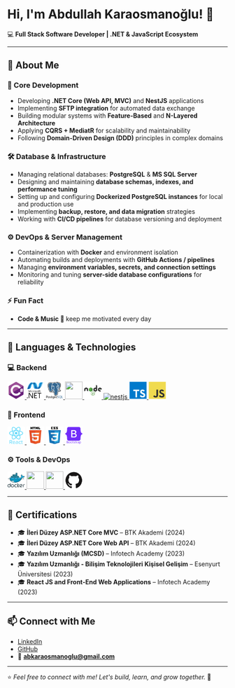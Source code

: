 # Hi, I'm Abdullah Karaosmanoğlu! 👋

💻 **Full Stack Software Developer | .NET & JavaScript Ecosystem**  

---

## 🚀 About Me

### 🎯 Core Development
- Developing **.NET Core (Web API, MVC)** and **NestJS** applications  
- Implementing **SFTP integration** for automated data exchange  
- Building modular systems with **Feature-Based** and **N-Layered Architecture**  
- Applying **CQRS + MediatR** for scalability and maintainability  
- Following **Domain-Driven Design (DDD)** principles in complex domains  

### 🛠️ Database & Infrastructure
- Managing relational databases: **PostgreSQL** & **MS SQL Server**  
- Designing and maintaining **database schemas, indexes, and performance tuning**  
- Setting up and configuring **Dockerized PostgreSQL instances** for local and production use  
- Implementing **backup, restore, and data migration** strategies  
- Working with **CI/CD pipelines** for database versioning and deployment  

### ⚙️ DevOps & Server Management
- Containerization with **Docker** and environment isolation  
- Automating builds and deployments with **GitHub Actions / pipelines**  
- Managing **environment variables, secrets, and connection settings**  
- Monitoring and tuning **server-side database configurations** for reliability  

### ⚡ Fun Fact
- **Code & Music 🎵** keep me motivated every day

---

## 🔧 Languages & Technologies

### 💻 Backend
<p align="left">
  <a href="https://learn.microsoft.com/en-us/dotnet/csharp/" target="_blank" rel="noreferrer"> 
    <img src="https://raw.githubusercontent.com/devicons/devicon/master/icons/csharp/csharp-original.svg" width="40" height="40"/> 
  </a>
  <a href="https://dotnet.microsoft.com/" target="_blank" rel="noreferrer"> 
    <img src="https://raw.githubusercontent.com/devicons/devicon/master/icons/dot-net/dot-net-original-wordmark.svg" width="40" height="40"/> 
  </a>
  <a href="https://www.postgresql.org/" target="_blank" rel="noreferrer"> 
    <img src="https://raw.githubusercontent.com/devicons/devicon/master/icons/postgresql/postgresql-original-wordmark.svg" width="40" height="40"/> 
  </a>
  <a href="https://www.microsoft.com/en-us/sql-server" target="_blank" rel="noreferrer"> 
    <img src="https://www.svgrepo.com/show/303229/microsoft-sql-server-logo.svg" width="40" height="40"/> 
  </a>
  <a href="https://nodejs.org" target="_blank" rel="noreferrer"> 
    <img src="https://raw.githubusercontent.com/devicons/devicon/master/icons/nodejs/nodejs-original-wordmark.svg" alt="nodejs" width="40" height="40"/> 
  </a>
  <a href="https://nestjs.com/" target="_blank" rel="noreferrer"> 
    <img src="https://nestjs.com/img/logo-small.svg" alt="nestjs" width="40" height="40"/> 
  </a>
  <a href="https://www.typescriptlang.org/" target="_blank" rel="noreferrer"> 
    <img src="https://raw.githubusercontent.com/devicons/devicon/master/icons/typescript/typescript-original.svg" alt="typescript" width="40" height="40"/> 
  </a>
  <a href="https://developer.mozilla.org/en-US/docs/Web/JavaScript" target="_blank" rel="noreferrer"> 
    <img src="https://raw.githubusercontent.com/devicons/devicon/master/icons/javascript/javascript-original.svg" alt="javascript" width="40" height="40"/> 
  </a>
</p>

### 🎨 Frontend
<p align="left">
  <a href="https://reactjs.org/" target="_blank" rel="noreferrer"> 
    <img src="https://raw.githubusercontent.com/devicons/devicon/master/icons/react/react-original-wordmark.svg" width="40" height="40"/> 
  </a>
  <a href="https://developer.mozilla.org/en-US/docs/Web/HTML" target="_blank" rel="noreferrer"> 
    <img src="https://raw.githubusercontent.com/devicons/devicon/master/icons/html5/html5-original-wordmark.svg" width="40" height="40"/> 
  </a>
  <a href="https://developer.mozilla.org/en-US/docs/Web/CSS" target="_blank" rel="noreferrer"> 
    <img src="https://raw.githubusercontent.com/devicons/devicon/master/icons/css3/css3-original-wordmark.svg" width="40" height="40"/> 
  </a>
  <a href="https://getbootstrap.com" target="_blank" rel="noreferrer"> 
    <img src="https://raw.githubusercontent.com/devicons/devicon/master/icons/bootstrap/bootstrap-plain-wordmark.svg" width="40" height="40"/> 
  </a>
</p>

### ⚙️ Tools & DevOps
<p align="left">
  <a href="https://www.docker.com/" target="_blank" rel="noreferrer"> 
    <img src="https://raw.githubusercontent.com/devicons/devicon/master/icons/docker/docker-original-wordmark.svg" width="40" height="40"/> 
  </a>
  <a href="https://git-scm.com/" target="_blank" rel="noreferrer"> 
    <img src="https://www.vectorlogo.zone/logos/git-scm/git-scm-icon.svg" width="40" height="40"/> 
  </a>
  <a href="https://postman.com" target="_blank" rel="noreferrer"> 
    <img src="https://www.vectorlogo.zone/logos/getpostman/getpostman-icon.svg" width="40" height="40"/> 
  </a>
  <a href="https://github.com/" target="_blank" rel="noreferrer"> 
    <img src="https://raw.githubusercontent.com/devicons/devicon/master/icons/github/github-original.svg" width="40" height="40"/> 
  </a>
</p>

---

## 📜 Certifications
- 🎓 **İleri Düzey ASP.NET Core MVC** – BTK Akademi (2024)  
- 🎓 **İleri Düzey ASP.NET Core Web API** – BTK Akademi (2024)  
- 🎓 **Yazılım Uzmanlığı (MCSD)** – Infotech Academy (2023)  
- 🎓 **Yazılım Uzmanlığı - Bilişim Teknolojileri Kişisel Gelişim** – Esenyurt Üniversitesi (2023)  
- 🎓 **React JS and Front-End Web Applications** – Infotech Academy (2023)  

---

## 📫 Connect with Me
- [LinkedIn](https://www.linkedin.com/in/abkaraosmanoglu/)  
- [GitHub](https://github.com/AbdullahKaraosmanoglu1)  
- 📧 **abkaraosmanoglu@gmail.com**  

---

⭐️ *Feel free to connect with me! Let's build, learn, and grow together.* 🚀
